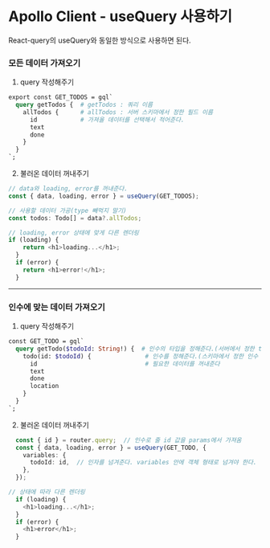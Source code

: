 # Apollo Client - useQuery 사용하기

React-query의 useQuery와 동일한 방식으로 사용하면 된다.

### 모든 데이터 가져오기

1. query 작성해주기
```graphql
export const GET_TODOS = gql`
  query getTodos {  # getTodos : 쿼리 이름
    allTodos {      # allTodos : 서버 스키마에서 정한 필드 이름
      id            # 가져올 데이터를 선택해서 적어준다.
      text
      done
    }
  }
`;
```

2. 불러온 데이터 꺼내주기

```typescript
// data와 loading, error를 꺼내준다.
const { data, loading, error } = useQuery(GET_TODOS);  

// 사용할 데이터 가공(type 빼먹지 말기)
const todos: Todo[] = data?.allTodos;

// loading, error 상태에 맞게 다른 렌더링
if (loading) {
    return <h1>loading...</h1>;
  }
  if (error) {
    return <h1>error!</h1>;
  }
```

-----

### 인수에 맞는 데이터 가져오기

1. query 작성해주기

```graphql
const GET_TODO = gql`
  query getTodo($todoId: String!) {  # 인수의 타입을 정해준다.(서버에서 정한 type과 동일해야 한다.)
    todo(id: $todoId) {               # 인수를 정해준다.(스키마에서 정한 인수 이름과 동일해야 한다.)
      id                              # 필요한 데이터를 꺼내준다
      text
      done
      location
    }
  }
`;
```

2. 불러온 데이터 꺼내주기

```typescript
  const { id } = router.query;  // 인수로 줄 id 값을 params에서 가져옴
  const { data, loading, error } = useQuery(GET_TODO, {
    variables: {
      todoId: id,  // 인자를 넘겨준다. variables 안에 객체 형태로 넘겨야 한다.
    },
  });

// 상태에 따라 다른 렌더링
  if (loading) {
    <h1>loading...</h1>;
  }
  if (error) {
    <h1>error</h1>;
  }
```
